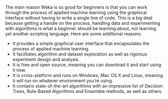 The main reason Weka is so good for beginners is that you can work through the process
of applied machine learning using the graphical interface without having to write a single
line of code. This is a big deal because getting a handle on the process, handling data and
experimenting with algorithms is what a beginner should be learning about, not learning yet
another scripting language. Here are some additional reasons:

- It provides a simple graphical user interface that encapsulates the process of applied machine learning.
- It facilitates algorithm and dataset exploration as well as rigorous experiment design and analysis.
- It is free and open source, meaning you can download it and start using it now.
- It is cross-platform and runs on Windows, Mac OS X and Linux, meaning it will run on whatever environment you’re using.
- It contains state-of-the-art algorithms with an impressive list of Decision Trees, Rule-Based Algorithms and Ensemble methods, as well as others.
